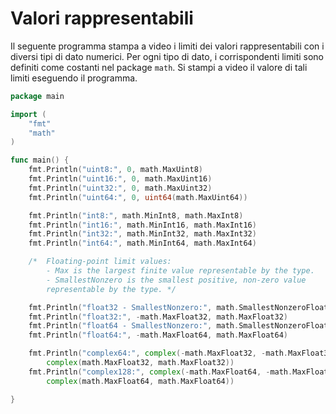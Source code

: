 # Valori rappresentabili

Il seguente programma stampa a video i limiti dei valori rappresentabili con i diversi tipi di dato numerici.
Per ogni tipo di dato, i corrispondenti limiti sono definiti come costanti nel package `math`.
Si stampi a video il valore di tali limiti eseguendo il programma.

```go
package main

import (
	"fmt"
	"math"
)

func main() {
	fmt.Println("uint8:", 0, math.MaxUint8)
	fmt.Println("uint16:", 0, math.MaxUint16)
	fmt.Println("uint32:", 0, math.MaxUint32)
	fmt.Println("uint64:", 0, uint64(math.MaxUint64))

	fmt.Println("int8:", math.MinInt8, math.MaxInt8)
	fmt.Println("int16:", math.MinInt16, math.MaxInt16)
	fmt.Println("int32:", math.MinInt32, math.MaxInt32)
	fmt.Println("int64:", math.MinInt64, math.MaxInt64)

    /*  Floating-point limit values: 
        - Max is the largest finite value representable by the type.
        - SmallestNonzero is the smallest positive, non-zero value
        representable by the type. */

	fmt.Println("float32 - SmallestNonzero:", math.SmallestNonzeroFloat32)
	fmt.Println("float32:", -math.MaxFloat32, math.MaxFloat32)
	fmt.Println("float64 - SmallestNonzero:", math.SmallestNonzeroFloat64)
	fmt.Println("float64:", -math.MaxFloat64, math.MaxFloat64)

	fmt.Println("complex64:", complex(-math.MaxFloat32, -math.MaxFloat32), 
        complex(math.MaxFloat32, math.MaxFloat32))
	fmt.Println("complex128:", complex(-math.MaxFloat64, -math.MaxFloat64), 
        complex(math.MaxFloat64, math.MaxFloat64))

}
```